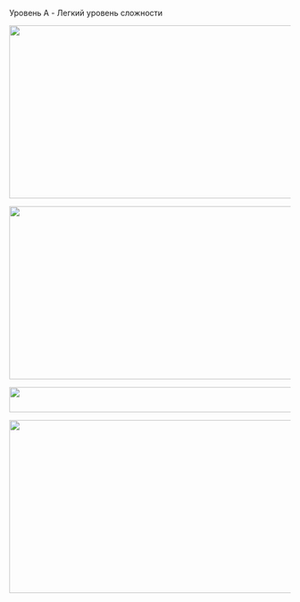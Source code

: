 Уровень A - Легкий уровень сложности

<p align="center">
  <img src="https://github.com/Macc0de/C_collection/assets/138070020/f017964d-6930-4535-884d-d92fa1f4bc4b" width=570 height=310>
</p>

<p align="center">
  <img src="https://github.com/Macc0de/C_collection/assets/138070020/2d063d79-51a2-4586-8654-1c5d2b66c823" width=570 height=310>
</p>

<p align="center">
  <img src="https://github.com/Macc0de/C_collection/assets/138070020/d93f07e4-878e-43e7-ba53-f2f91f58bd50" width=620 height=45>
</p>

<p align="center">
  <img src="https://github.com/Macc0de/C_collection/assets/138070020/af8bfc6b-c97e-4633-82b7-3711624f0dc2" width=570 height=310>
</p>
